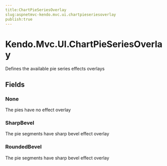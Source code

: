 ```yaml
---
title:ChartPieSeriesOverlay
slug:aspnetmvc-kendo.mvc.ui.chartpieseriesoverlay
publish:true
---
```


# Kendo.Mvc.UI.ChartPieSeriesOverlay

Defines the available pie series effects overlays

## Fields

### None
The pies have no effect overlay

### SharpBevel
The pie segments have sharp bevel effect overlay

### RoundedBevel
The pie segments have sharp bevel effect overlay